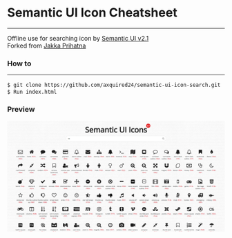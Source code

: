 # Semantic UI Icon Cheatsheet
-----------------------------
Offline use for searching icon by [Semantic UI v2.1](https://semantic-ui.com/elements/icon.html)  
Forked from [Jakka Prihatna](https://codepen.io/IronGeek/)

### How to
----------
```
$ git clone https://github.com/axquired24/semantic-ui-icon-search.git
$ Run index.html
```

### Preview 
![Preview](https://github.com/axquired24/semantic-ui-icon-search/blob/master/preview.png)
